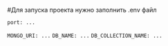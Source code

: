 #Для запуска проекта нужно заполнить .env файл

```port: ...```

```MONGO_URI: ...```
```DB_NAME: ...```
```DB_COLLECTION_NAME: ...```
